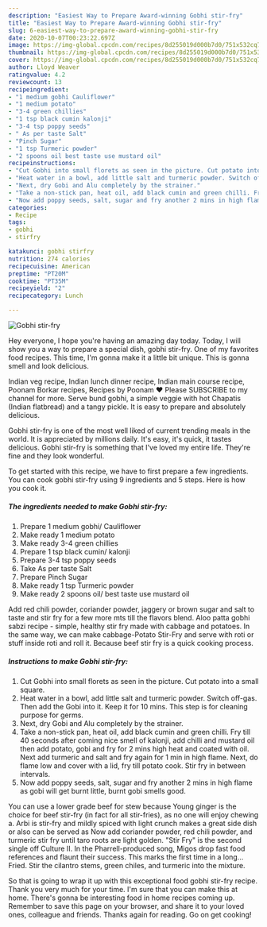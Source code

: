 ```yaml
---
description: "Easiest Way to Prepare Award-winning Gobhi stir-fry"
title: "Easiest Way to Prepare Award-winning Gobhi stir-fry"
slug: 6-easiest-way-to-prepare-award-winning-gobhi-stir-fry
date: 2020-10-07T00:23:22.697Z
image: https://img-global.cpcdn.com/recipes/8d255019d000b7d0/751x532cq70/gobhi-stir-fry-recipe-main-photo.jpg
thumbnail: https://img-global.cpcdn.com/recipes/8d255019d000b7d0/751x532cq70/gobhi-stir-fry-recipe-main-photo.jpg
cover: https://img-global.cpcdn.com/recipes/8d255019d000b7d0/751x532cq70/gobhi-stir-fry-recipe-main-photo.jpg
author: Lloyd Weaver
ratingvalue: 4.2
reviewcount: 13
recipeingredient:
- "1 medium gobhi Cauliflower"
- "1 medium potato"
- "3-4 green chillies"
- "1 tsp black cumin kalonji"
- "3-4 tsp poppy seeds"
- " As per taste Salt"
- "Pinch Sugar"
- "1 tsp Turmeric powder"
- "2 spoons oil best taste use mustard oil"
recipeinstructions:
- "Cut Gobhi into small florets as seen in the picture. Cut potato into a small square."
- "Heat water in a bowl, add little salt and turmeric powder. Switch off-gas. Then add the Gobi into it. Keep it for 10 mins. This step is for cleaning purpose for germs."
- "Next, dry Gobi and Alu completely by the strainer."
- "Take a non-stick pan, heat oil, add black cumin and green chilli. Fry till 40 seconds after coming nice smell of kalonji, add chilli and mustard oil then add potato, gobi and fry for 2 mins high heat and coated with oil. Next add turmeric and salt and fry again for 1 min in high flame. Next, do flame low and cover with a lid, fry till potato cook. Stir fry in between intervals."
- "Now add poppy seeds, salt, sugar and fry another 2 mins in high flame as gobi will get burnt little, burnt gobi smells good."
categories:
- Recipe
tags:
- gobhi
- stirfry

katakunci: gobhi stirfry 
nutrition: 274 calories
recipecuisine: American
preptime: "PT20M"
cooktime: "PT35M"
recipeyield: "2"
recipecategory: Lunch

---
```



![Gobhi stir-fry](https://img-global.cpcdn.com/recipes/8d255019d000b7d0/751x532cq70/gobhi-stir-fry-recipe-main-photo.jpg)

Hey everyone, I hope you're having an amazing day today. Today, I will show you a way to prepare a special dish, gobhi stir-fry. One of my favorites food recipes. This time, I'm gonna make it a little bit unique. This is gonna smell and look delicious.

Indian veg recipe, Indian lunch dinner recipe, Indian main course recipe, Poonam Borkar recipes, Recipes by Poonam ♥ Please SUBSCRIBE to my channel for more. Serve bund gobhi, a simple veggie with hot Chapatis (Indian flatbread) and a tangy pickle. It is easy to prepare and absolutely delicious.

Gobhi stir-fry is one of the most well liked of current trending meals in the world. It is appreciated by millions daily. It's easy, it's quick, it tastes delicious. Gobhi stir-fry is something that I've loved my entire life. They're fine and they look wonderful.


To get started with this recipe, we have to first prepare a few ingredients. You can cook gobhi stir-fry using 9 ingredients and 5 steps. Here is how you cook it.

<!--inarticleads1-->

##### The ingredients needed to make Gobhi stir-fry:

1. Prepare 1 medium gobhi/ Cauliflower
1. Make ready 1 medium potato
1. Make ready 3-4 green chillies
1. Prepare 1 tsp black cumin/ kalonji
1. Prepare 3-4 tsp poppy seeds
1. Take  As per taste Salt
1. Prepare Pinch Sugar
1. Make ready 1 tsp Turmeric powder
1. Make ready 2 spoons oil/ best taste use mustard oil


Add red chili powder, coriander powder, jaggery or brown sugar and salt to taste and stir fry for a few more mts till the flavors blend. Aloo patta gobhi sabzi recipe - simple, healthy stir fry made with cabbage and potatoes. In the same way, we can make cabbage-Potato Stir-Fry and serve with roti or stuff inside roti and roll it. Because beef stir fry is a quick cooking process. 

<!--inarticleads2-->

##### Instructions to make Gobhi stir-fry:

1. Cut Gobhi into small florets as seen in the picture. Cut potato into a small square.
1. Heat water in a bowl, add little salt and turmeric powder. Switch off-gas. Then add the Gobi into it. Keep it for 10 mins. This step is for cleaning purpose for germs.
1. Next, dry Gobi and Alu completely by the strainer.
1. Take a non-stick pan, heat oil, add black cumin and green chilli. Fry till 40 seconds after coming nice smell of kalonji, add chilli and mustard oil then add potato, gobi and fry for 2 mins high heat and coated with oil. Next add turmeric and salt and fry again for 1 min in high flame. Next, do flame low and cover with a lid, fry till potato cook. Stir fry in between intervals.
1. Now add poppy seeds, salt, sugar and fry another 2 mins in high flame as gobi will get burnt little, burnt gobi smells good.


You can use a lower grade beef for stew because Young ginger is the choice for beef stir-fry (in fact for all stir-fries), as no one will enjoy chewing a. Arbi is stir-fry and mildly spiced with light crunch makes a great side dish or also can be served as Now add coriander powder, red chili powder, and turmeric stir fry until taro roots are light golden. &#34;Stir Fry&#34; is the second single off Culture II. In the Pharrell-produced song, Migos drop fast food references and flaunt their success. This marks the first time in a long… Fried. Stir the cilantro stems, green chiles, and turmeric into the mixture. 

So that is going to wrap it up with this exceptional food gobhi stir-fry recipe. Thank you very much for your time. I'm sure that you can make this at home. There's gonna be interesting food in home recipes coming up. Remember to save this page on your browser, and share it to your loved ones, colleague and friends. Thanks again for reading. Go on get cooking!
